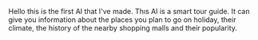 Hello this is the first AI that I've made. Thıs AI is a smart tour guide. It can give you information about the places you plan to go on holiday, their climate, the history of the nearby shopping malls and their popularity.
